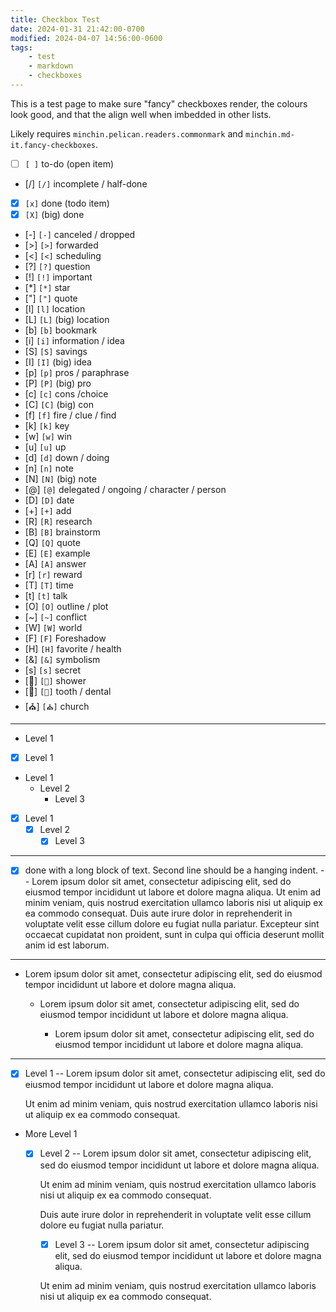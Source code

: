 ```yaml
---
title: Checkbox Test
date: 2024-01-31 21:42:00-0700
modified: 2024-04-07 14:56:00-0600
tags:
    - test
    - markdown
    - checkboxes
---
```


This is a test page to make sure "fancy" checkboxes render, the colours look
good, and that the align well when imbedded in other lists.

Likely requires `minchin.pelican.readers.commonmark` and
`minchin.md-it.fancy-checkboxes`.

- [ ] `[ ]` to-do (open item)
- [/] `[/]` incomplete / half-done
- [x] `[x]` done (todo item)
- [X] `[X]` (big) done
- [-] `[-]` canceled / dropped
- [>] `[>]` forwarded
- [<] `[<]` scheduling
- [?] `[?]` question
- [!] `[!]` important
- [*] `[*]` star <!-- *] -->
- ["] `["]` quote
- [l] `[l]` location
- [L] `[L]` (big) location
- [b] `[b]` bookmark
- [i] `[i]` information / idea
- [S] `[S]` savings
- [I] `[I]` (big) idea
- [p] `[p]` pros / paraphrase
- [P] `[P]` (big) pro
- [c] `[c]` cons /choice
- [C] `[C]` (big) con
- [f] `[f]` fire / clue / find
- [k] `[k]` key
- [w] `[w]` win
- [u] `[u]` up
- [d] `[d]` down / doing
- [n] `[n]` note
- [N] `[N]` (big) note
- [@] `[@]` delegated / ongoing / character / person
- [D] `[D]` date
- [+] `[+]` add
- [R] `[R]` research
- [B] `[B]` brainstorm
- [Q] `[Q]` quote
- [E] `[E]` example
- [A] `[A]` answer
- [r] `[r]` reward
- [T] `[T]` time
- [t] `[t]` talk
- [O] `[O]` outline / plot
- [~] `[~]` conflict
- [W] `[W]` world
- [F] `[F]` Foreshadow
- [H] `[H]` favorite / health
- [&] `[&]` symbolism
- [s] `[s]` secret
- [🚿] `[🚿]` shower
- [🦷] `[🦷]` tooth / dental
- [⛪] `[⛪]` church

---

- Level 1
- [x] Level 1
- Level 1
    - Level 2
        - Level 3
- [x] Level 1
    - [x] Level 2
        - [x] Level 3

---

- [x] done with a long block of text. Second line should be a hanging indent. -- Lorem ipsum dolor sit amet, consectetur adipiscing elit, sed do eiusmod tempor incididunt ut labore et dolore magna aliqua. Ut enim ad minim veniam, quis nostrud exercitation ullamco laboris nisi ut aliquip ex ea commodo consequat. Duis aute irure dolor in reprehenderit in voluptate velit esse cillum dolore eu fugiat nulla pariatur. Excepteur sint occaecat cupidatat non proident, sunt in culpa qui officia deserunt mollit anim id est laborum.

---

- Lorem ipsum dolor sit amet, consectetur adipiscing elit, sed do eiusmod tempor incididunt ut labore et dolore magna aliqua.

    - Lorem ipsum dolor sit amet, consectetur adipiscing elit, sed do eiusmod tempor incididunt ut labore et dolore magna aliqua.

        - Lorem ipsum dolor sit amet, consectetur adipiscing elit, sed do eiusmod tempor incididunt ut labore et dolore magna aliqua.

---

- [x] Level 1 -- Lorem ipsum dolor sit amet, consectetur adipiscing elit, sed do eiusmod tempor incididunt ut labore et dolore magna aliqua.

  Ut enim ad minim veniam, quis nostrud exercitation ullamco laboris nisi ut aliquip ex ea commodo consequat.
- More Level 1
    - [x] Level 2 -- Lorem ipsum dolor sit amet, consectetur adipiscing elit, sed do eiusmod tempor incididunt ut labore et dolore magna aliqua.

      Ut enim ad minim veniam, quis nostrud exercitation ullamco laboris nisi ut aliquip ex ea commodo consequat.

      Duis aute irure dolor in reprehenderit in voluptate velit esse cillum dolore eu fugiat nulla pariatur.
        - [x] Level 3  -- Lorem ipsum dolor sit amet, consectetur adipiscing elit, sed do eiusmod tempor incididunt ut labore et dolore magna aliqua.

        Ut enim ad minim veniam, quis nostrud exercitation ullamco laboris nisi ut aliquip ex ea commodo consequat.
